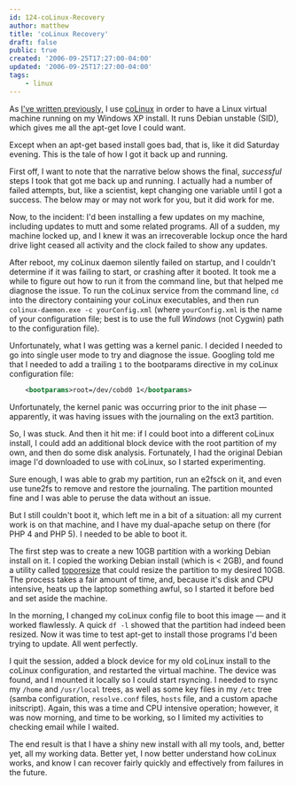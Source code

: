 ```yaml
---
id: 124-coLinux-Recovery
author: matthew
title: 'coLinux Recovery'
draft: false
public: true
created: '2006-09-25T17:27:00-04:00'
updated: '2006-09-25T17:27:00-04:00'
tags:
    - linux
---
```

As [I've written previously,](/blog/103-XP-+-Cygwin-+-coLinux-Productivity.html) I use [coLinux](http://www.colinux.org) in order to have a Linux virtual machine running on my Windows XP install. It runs Debian unstable (SID), which gives me all the apt-get love I could want.

Except when an apt-get based install goes bad, that is, like it did Saturday evening. This is the tale of how I got it back up and running.

<!--- EXTENDED -->

First off, I want to note that the narrative below shows the final, *successful* steps I took that got me back up and running. I actually had a number of failed attempts, but, like a scientist, kept changing one variable until I got a success. The below may or may not work for you, but it did work for me.

Now, to the incident: I'd been installing a few updates on my machine, including updates to mutt and some related programs. All of a sudden, my machine locked up, and I knew it was an irrecoverable lockup once the hard drive light ceased all activity and the clock failed to show any updates.

After reboot, my coLinux daemon silently failed on startup, and I couldn't determine if it was failing to start, or crashing after it booted. It took me a while to figure out how to run it from the command line, but that helped me diagnose the issue. To run the coLinux service from the command line, `cd` into the directory containing your coLinux executables, and then run `colinux-daemon.exe -c yourConfig.xml` (where `yourConfig.xml` is the name of your configuration file; best is to use the full *Windows* (not Cygwin) path to the configuration file).

Unfortunately, what I was getting was a kernel panic. I decided I needed to go into single user mode to try and diagnose the issue. Googling told me that I needed to add a trailing `1` to the bootparams directive in my coLinux configuration file:

```xml
    <bootparams>root=/dev/cobd0 1</bootparams>
```

Unfortunately, the kernel panic was occurring prior to the init phase — apparently, it was having issues with the journaling on the ext3 partition.

So, I was stuck. And then it hit me: if I could boot into a different coLinux install, I could add an additional block device with the root partition of my own, and then do some disk analysis. Fortunately, I had the original Debian image I'd downloaded to use with coLinux, so I started experimenting.

Sure enough, I was able to grab my partition, run an e2fsck on it, and even use tune2fs to remove and restore the journaling. The partition mounted fine and I was able to peruse the data without an issue.

But I still couldn't boot it, which left me in a bit of a situation: all my current work is on that machine, and I have my dual-apache setup on there (for PHP 4 and PHP 5). I needed to be able to boot it.

The first step was to create a new 10GB partition with a working Debian install on it. I copied the working Debian install (which is &lt; 2GB), and found a utility called [toporesize](http://csemler.com/) that could resize the partition to my desired 10GB. The process takes a fair amount of time, and, because it's disk and CPU intensive, heats up the laptop something awful, so I started it before bed and set aside the machine.

In the morning, I changed my coLinux config file to boot this image — and it worked flawlessly. A quick `df -l` showed that the partition had indeed been resized. Now it was time to test apt-get to install those programs I'd been trying to update. All went perfectly.

I quit the session, added a block device for my old coLinux install to the coLinux configuration, and restarted the virtual machine. The device was found, and I mounted it locally so I could start rsyncing. I needed to rsync my `/home` and `/usr/local` trees, as well as some key files in my `/etc` tree (samba configuration, `resolve.conf` files, `hosts` file, and a custom apache initscript). Again, this was a time and CPU intensive operation; however, it was now morning, and time to be working, so I limited my activities to checking email while I waited.

The end result is that I have a shiny new install with all my tools, and, better yet, all my working data. Better yet, I now better understand how coLinux works, and know I can recover fairly quickly and effectively from failures in the future.
